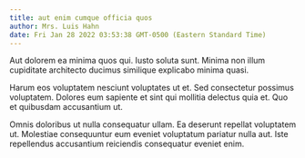 ```yaml
---
title: aut enim cumque officia quos
author: Mrs. Luis Hahn
date: Fri Jan 28 2022 03:53:38 GMT-0500 (Eastern Standard Time)
---
```

Aut dolorem ea minima quos qui. Iusto soluta sunt. Minima non illum cupiditate architecto ducimus similique explicabo minima quasi.

 Harum eos voluptatem nesciunt voluptates ut et. Sed consectetur possimus voluptatem. Dolores eum sapiente et sint qui mollitia delectus quia et. Quo et quibusdam accusantium ut.

 Omnis doloribus ut nulla consequatur ullam. Ea deserunt repellat voluptatem ut. Molestiae consequuntur eum eveniet voluptatum pariatur nulla aut. Iste repellendus accusantium reiciendis consequatur eveniet enim.